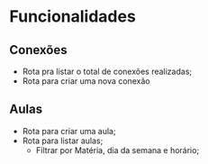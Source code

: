 # Funcionalidades

## Conexões

- Rota pra listar o total de conexões realizadas;
- Rota para criar uma nova conexão

## Aulas

- Rota para criar uma aula;
- Rota para listar aulas;
    - Filtrar por Matéria, dia da semana e horário;
